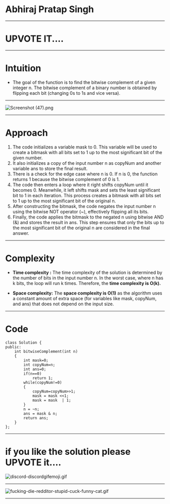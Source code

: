 # Abhiraj Pratap Singh

---

# UPVOTE IT....

---

# Intuition
<!-- Describe your first thoughts on how to solve this problem. -->

- The goal of the function is to find the bitwise complement of a given integer n. The bitwise complement of a binary number is obtained by flipping each bit (changing 0s to 1s and vice versa).

---


![Screenshot (47).png](https://assets.leetcode.com/users/images/980aa465-2f81-4215-8f1e-75176f4ca268_1705421064.7329607.png)


---


# Approach
<!-- Describe your approach to solving the problem. -->

1. The code initializes a variable mask to 0. This variable will be used to create a bitmask with all bits set to 1 up to the most significant bit of the given number.
2. It also initializes a copy of the input number n as copyNum and another variable ans to store the final result.
3. There is a check for the edge case where n is 0. If n is 0, the function returns 1 because the bitwise complement of 0 is 1.
4. The code then enters a loop where it right shifts copyNum until it becomes 0. Meanwhile, it left shifts mask and sets the least significant bit to 1 in each iteration. This process creates a bitmask with all bits set to 1 up to the most significant bit of the original n.
5. After constructing the bitmask, the code negates the input number n using the bitwise NOT operator (~), effectively flipping all its bits.
6. Finally, the code applies the bitmask to the negated n using bitwise AND (&) and stores the result in ans. This step ensures that only the bits up to the most significant bit of the original n are considered in the final answer.

---


# Complexity

- **Time complexity :** The time complexity of the solution is determined by the number of bits in the input number n. In the worst case, where n has k bits, the loop will run k times. Therefore, the **time complexity is O(k).**

- **Space complexity:** The **space complexity is O(1)** as the algorithm uses a constant amount of extra space (for variables like mask, copyNum, and ans) that does not depend on the input size.


---


# Code
```
class Solution {
public:
    int bitwiseComplement(int n) 
    {
        int mask=0;
        int copyNum=n;
        int ans=0;
        if(n==0)
            return 1;
        while(copyNum!=0)
        {
            copyNum=copyNum>>1;
            mask = mask <<1;
            mask = mask  | 1;
        }
        n = ~n;
        ans = mask & n;
        return ans;
    }
};
```

---

# if you like the solution please UPVOTE it....


![discord-discordgifemoji.gif](https://assets.leetcode.com/users/images/c946d68a-4ab8-49e3-bc84-714ec8669136_1705420995.8539321.gif)


---


![fucking-die-redditor-stupid-cuck-funny-cat.gif](https://assets.leetcode.com/users/images/1bb72463-7982-4d74-abc7-fb387b285011_1705420998.7183146.gif)

---
